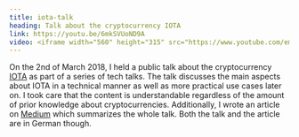 ```yaml
---
title: iota-talk
heading: Talk about the cryptocurrency IOTA
link: https://youtu.be/6mkSVUoND9A
video: <iframe width="560" height="315" src="https://www.youtube.com/embed/6mkSVUoND9A?rel=0" frameborder="0" allow="autoplay; encrypted-media" allowfullscreen></iframe>
---
```


<p>On the 2nd of March 2018, I held a public talk about the cryptocurrency <a href="http://iota.org/">IOTA</a> as part of a series of tech talks. The talk discusses the main aspects about IOTA in a technical manner as well as more practical use cases later on. I took care that the content is understandable regardless of the amount of prior knowledge about cryptocurrencies.
Additionally, I wrote an article on <a href="https://medium.com/@loehnertz/mit-der-kryptow%C3%A4hrung-iota-in-die-zukunft-der-maschinen%C3%B6konomie-88b96e972030">Medium</a> which summarizes the whole talk.
Both the talk and the article are in German though.</p>